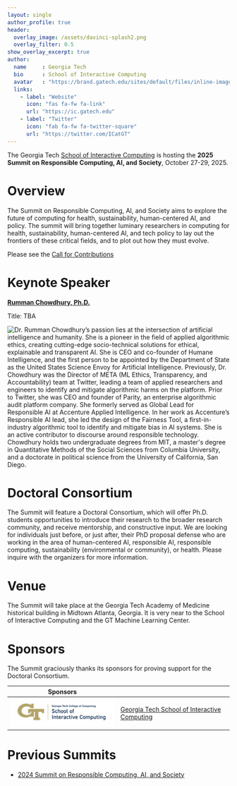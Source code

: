 ```yaml
---
layout: single
author_profile: true
header:
  overlay_image: /assets/davinci-splash2.png
  overlay_filter: 0.5
show_overlay_excerpt: true
author:
  name     : Georgia Tech 
  bio      : School of Interactive Computing
  avatar   : "https://brand.gatech.edu/sites/default/files/inline-images/sm-primary-vert.png"
  links:
    - label: "Website"
      icon: "fas fa-fw fa-link"
      url: "https://ic.gatech.edu"
    - label: "Twitter"
      icon: "fab fa-fw fa-twitter-square"
      url: "https://twitter.com/ICatGT"
---
```


The Georgia Tech <a href="https://ic.gatech.edu/">School of Interactive Computing</a> is hosting the <strong>2025 Summit on Responsible Computing, AI, and Society</strong>, October 27-29, 2025.

<h1>Overview</h1>

The Summit on Responsible Computing, AI, and Society aims to explore the future of computing for health, sustainability, human-centered AI, and policy. The summit will bring together luminary researchers in computing for health, sustainability, human-centered AI, and tech policy to lay out the frontiers of these critical fields, and to plot out how they must evolve. 

Please see the <a href="/cfp">Call for Contributions</a>

<h1>Keynote Speaker</h1>

<b><a href="https://www.rummanchowdhury.com/">Rumman Chowdhury, Ph.D.</a></b>

Title: TBA

<img src="https://static.wixstatic.com/media/cdba2c_b9ff8859f8de4ea0a67d525f328eadde~mv2.jpeg/v1/fill/w_634,h_634,fp_0.47_0.39,lg_1,q_85,enc_avif,quality_auto/Headshot%20-%20Rumman%20Chowdhury.jpeg" align="left" />
Dr. Rumman Chowdhury’s passion lies at the intersection of artificial intelligence and humanity. She is a pioneer in the field of applied algorithmic ethics, creating cutting-edge socio-technical solutions for ethical, explainable and transparent AI. She is CEO and co-founder of Humane Intelligence, and the first person to be appointed by the Department of State as the United States Science Envoy for Artificial Intelligence. Previously, Dr. Chowdhury was the Director of META (ML Ethics, Transparency, and Accountability) team at Twitter, leading a team of applied researchers and engineers to identify and mitigate algorithmic harms on the platform. Prior to Twitter, she was CEO and founder of Parity, an enterprise algorithmic audit platform company. She formerly served as Global Lead for Responsible AI at Accenture Applied Intelligence. In her work as Accenture’s Responsible AI lead, she led the design of the Fairness Tool, a first-in-industry algorithmic tool to identify and mitigate bias in AI systems. She is an active contributor to discourse around responsible technology. Chowdhury holds two undergraduate degrees from MIT, a master's degree in Quantitative Methods of the Social Sciences from Columbia University, and a doctorate in political science from the University of California, San Diego.

<h1>Doctoral Consortium</h1>

The Summit will feature a Doctoral Consortium, which will offer Ph.D. students opportunities to introduce their research to the broader research community, and receive mentorship, and constructive input.  We are looking for individuals just before, or just after, their PhD proposal defense who are working in the area of human-centered AI, responsible AI, responsible computing, sustainability (environmental or community), or health. Please inquire with the organizers for more information.

<h1>Venue</h1>

The Summit will take place at the Georgia Tech Academy of Medicine historical building in Midtown Atlanta, Georgia. It is very near to the School of Interactive Computing and the GT Machine Learning Center.





<h1>Sponsors</h1>

The Summit graciously thanks its sponsors for proving support for the Doctoral Consortium.

| Sponsors                                      |   | 
|-----------------------------------------------|---|
|<img src="assets/ic-logo.png" width="300"> | <a href="https://ic.gatech.edu/">Georgia Tech School of Interactive Computing</a> |

<h1>Previous Summits</h1>

<ul>
  <li><a href="https://rcais.github.io/rcais2024.github.io/">2024 Summit on Responsible Computing, AI, and Society</a></li>

</ul>

